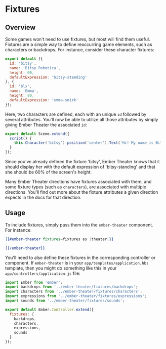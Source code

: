 # Fixtures

## Overview

Some games won't need to use fixtures, but most will find them useful. Fixtures are a simple way to define reoccurring game elements, such as characters or backdrops. For instance, consider these character fixtures:

```js
export default [{
  id: 'bitsy',
  name: 'Bitsy Robotica',
  height: 60,
  defaultExpression: 'bitsy-standing'
}, {
  id: 'blx',
  name: 'Emma',
  height: 80,
  defaultExpression: 'emma-smirk'
}];
```

Here, two characters are defined, each with an unique `id` followed by several attributes. You'll now be able to utilize all those attributes by simply giving Ember Theater the associated `id`:

```js
export default Scene.extend({
  script() {
    this.Character('bitsy').position('center').Text('Hi! My name is Bitsy!');
  }
});
```

Since you've already defined the fixture 'bitsy', Ember Theater knows that it should display her with the default expression of 'bitsy-standing' and that she should be 60% of the screen's height.

Many Ember Theater directions have fixtures associated with them, and some fixture types (such as `characters`), are associated with multiple directions. You'll find out more about the fixture attributes a given direction expects in the docs for that direction.

## Usage

To include fixtures, simply pass them into the `ember-theater` component. For instance:

```hbs
{{#ember-theater fixtures=fixtures as |theater|}}

{{/ember-theater}}
```

You'll need to also define these fixtures in the corresponding controller or component. If `ember-theater` is in your `app/templates/application.hbs` template, then you might do something like this in your `app/controllers/application.js` file:

```js
import Ember from 'ember';
import backdrops from '../ember-theater/fixtures/backdrops';
import characters from '../ember-theater/fixtures/characters';
import expressions from '../ember-theater/fixtures/expressions';
import sounds from '../ember-theater/fixtures/sounds';

export default Ember.Controller.extend({
  fixtures: {
    backdrops,
    characters,
    expressions,
    sounds
  }
});
```
